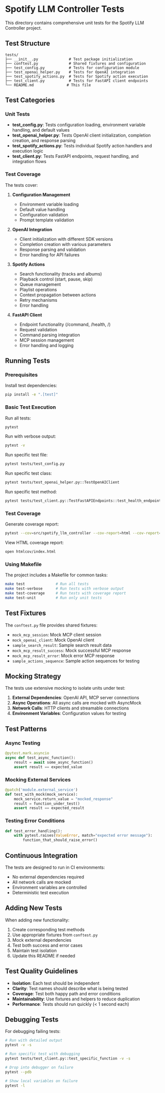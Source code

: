 # Spotify LLM Controller Tests

This directory contains comprehensive unit tests for the Spotify LLM Controller project.

## Test Structure

```
tests/
├── __init__.py              # Test package initialization
├── conftest.py              # Shared fixtures and configuration
├── test_config.py           # Tests for configuration module
├── test_openai_helper.py    # Tests for OpenAI integration
├── test_spotify_actions.py  # Tests for Spotify action execution
├── test_client.py           # Tests for FastAPI client endpoints
└── README.md               # This file
```

## Test Categories

### Unit Tests
- **test_config.py**: Tests configuration loading, environment variable handling, and default values
- **test_openai_helper.py**: Tests OpenAI client initialization, completion creation, and response parsing
- **test_spotify_actions.py**: Tests individual Spotify action handlers and execution logic
- **test_client.py**: Tests FastAPI endpoints, request handling, and integration flows

### Test Coverage

The tests cover:

1. **Configuration Management**
   - Environment variable loading
   - Default value handling
   - Configuration validation
   - Prompt template validation

2. **OpenAI Integration**
   - Client initialization with different SDK versions
   - Completion creation with various parameters
   - Response parsing and validation
   - Error handling for API failures

3. **Spotify Actions**
   - Search functionality (tracks and albums)
   - Playback control (start, pause, skip)
   - Queue management
   - Playlist operations
   - Context propagation between actions
   - Retry mechanisms
   - Error handling

4. **FastAPI Client**
   - Endpoint functionality (/command, /health, /)
   - Request validation
   - Command parsing integration
   - MCP session management
   - Error handling and logging

## Running Tests

### Prerequisites

Install test dependencies:
```bash
pip install -e ".[test]"
```

### Basic Test Execution

Run all tests:
```bash
pytest
```

Run with verbose output:
```bash
pytest -v
```

Run specific test file:
```bash
pytest tests/test_config.py
```

Run specific test class:
```bash
pytest tests/test_openai_helper.py::TestOpenAIClient
```

Run specific test method:
```bash
pytest tests/test_client.py::TestFastAPIEndpoints::test_health_endpoint
```

### Test Coverage

Generate coverage report:
```bash
pytest --cov=src/spotify_llm_controller --cov-report=html --cov-report=term-missing
```

View HTML coverage report:
```bash
open htmlcov/index.html
```

### Using Makefile

The project includes a Makefile for common tasks:

```bash
make test              # Run all tests
make test-verbose      # Run tests with verbose output
make test-coverage     # Run tests with coverage report
make test-unit         # Run only unit tests
```

## Test Fixtures

The `conftest.py` file provides shared fixtures:

- `mock_mcp_session`: Mock MCP client session
- `mock_openai_client`: Mock OpenAI client
- `sample_search_result`: Sample search result data
- `mock_mcp_result_success`: Mock successful MCP response
- `mock_mcp_result_error`: Mock error MCP response
- `sample_actions_sequence`: Sample action sequences for testing

## Mocking Strategy

The tests use extensive mocking to isolate units under test:

1. **External Dependencies**: OpenAI API, MCP server connections
2. **Async Operations**: All async calls are mocked with AsyncMock
3. **Network Calls**: HTTP clients and streamable connections
4. **Environment Variables**: Configuration values for testing

## Test Patterns

### Async Testing
```python
@pytest.mark.asyncio
async def test_async_function():
    result = await some_async_function()
    assert result == expected_value
```

### Mocking External Services
```python
@patch('module.external_service')
def test_with_mock(mock_service):
    mock_service.return_value = "mocked_response"
    result = function_under_test()
    assert result == expected_result
```

### Testing Error Conditions
```python
def test_error_handling():
    with pytest.raises(ValueError, match="expected error message"):
        function_that_should_raise_error()
```

## Continuous Integration

The tests are designed to run in CI environments:

- No external dependencies required
- All network calls are mocked
- Environment variables are controlled
- Deterministic test execution

## Adding New Tests

When adding new functionality:

1. Create corresponding test methods
2. Use appropriate fixtures from `conftest.py`
3. Mock external dependencies
4. Test both success and error cases
5. Maintain test isolation
6. Update this README if needed

## Test Quality Guidelines

- **Isolation**: Each test should be independent
- **Clarity**: Test names should describe what is being tested
- **Coverage**: Test both happy path and error conditions
- **Maintainability**: Use fixtures and helpers to reduce duplication
- **Performance**: Tests should run quickly (< 1 second each)

## Debugging Tests

For debugging failing tests:

```bash
# Run with detailed output
pytest -v -s

# Run specific test with debugging
pytest tests/test_client.py::test_specific_function -v -s

# Drop into debugger on failure
pytest --pdb

# Show local variables on failure
pytest -l
```